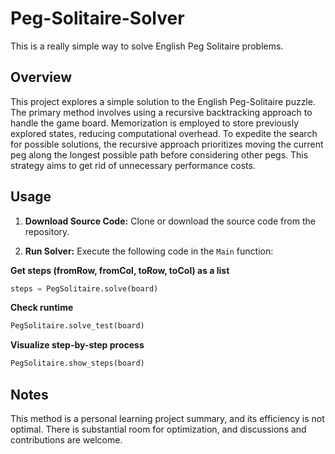 # Peg-Solitaire-Solver
This is a really simple way to solve English Peg Solitaire problems.

## Overview
This project explores a simple solution to the English Peg-Solitaire puzzle. The primary method involves using a recursive backtracking approach to handle the game board. Memorization is employed to store previously explored states, reducing computational overhead. To expedite the search for possible solutions, the recursive approach prioritizes moving the current peg along the longest possible path before considering other pegs. This strategy aims to get rid of unnecessary performance costs.

## Usage
1. **Download Source Code:**
   Clone or download the source code from the repository.

2. **Run Solver:**
   Execute the following code in the `Main` function:
   
 **Get steps (fromRow, fromCol, toRow, toCol) as a list**
   ```python
   steps = PegSolitaire.solve(board)
   ```
   
 **Check runtime**
   ```python
   PegSolitaire.solve_test(board)
   ```
   
 **Visualize step-by-step process**
   ```python
   PegSolitaire.show_steps(board)
   ```

## Notes
This method is a personal learning project summary, and its efficiency is not optimal. There is substantial room for optimization, and discussions and contributions are welcome.
